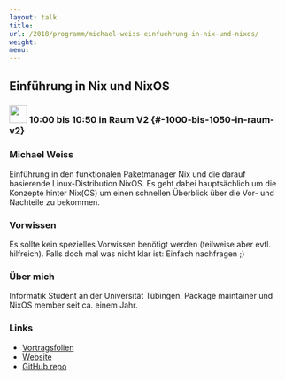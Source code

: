 ```yaml
---
layout: talk
title:
url: /2018/programm/michael-weiss-einfuehrung-in-nix-und-nixos/
weight:
menu:
---
```

## Einführung in Nix und NixOS

### <img height = "32" src="../../../images/talk.svg"> 10:00 bis 10:50 in Raum V2 {#-1000-bis-1050-in-raum-v2}

### Michael Weiss

Einführung in den funktionalen Paketmanager Nix und die darauf basierende Linux-Distribution NixOS. Es geht dabei hauptsächlich um die Konzepte hinter Nix(OS) um einen schnellen Überblick über die Vor- und Nachteile zu bekommen.

### Vorwissen

Es sollte kein spezielles Vorwissen benötigt werden (teilweise aber evtl. hilfreich). Falls doch mal was nicht klar ist: Einfach nachfragen ;)

### Über mich

Informatik Student an der Universität Tübingen. Package maintainer und NixOS member seit ca. einem Jahr.

### Links

- <a href="https://primeos.github.io/nixos-slides" target="_blank">Vortragsfolien</a>
- <a href="https://nixos.org/" target="_blank">Website</a>
- <a href="https://github.com/NixOS/nixpkgs/" target="_blank">GitHub repo</a>
